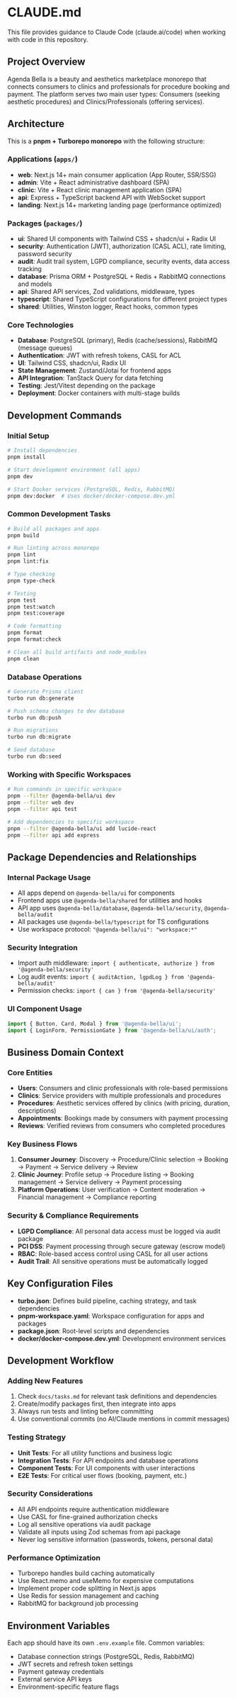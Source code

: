 # CLAUDE.md

This file provides guidance to Claude Code (claude.ai/code) when working with code in this repository.

## Project Overview

Agenda Bella is a beauty and aesthetics marketplace monorepo that connects consumers to clinics and professionals for procedure booking and payment. The platform serves two main user types: Consumers (seeking aesthetic procedures) and Clinics/Professionals (offering services).

## Architecture

This is a **pnpm + Turborepo monorepo** with the following structure:

### Applications (`apps/`)

- **web**: Next.js 14+ main consumer application (App Router, SSR/SSG)
- **admin**: Vite + React administrative dashboard (SPA)
- **clinic**: Vite + React clinic management application (SPA)
- **api**: Express + TypeScript backend API with WebSocket support
- **landing**: Next.js 14+ marketing landing page (performance optimized)

### Packages (`packages/`)

- **ui**: Shared UI components with Tailwind CSS + shadcn/ui + Radix UI
- **security**: Authentication (JWT), authorization (CASL ACL), rate limiting, password security
- **audit**: Audit trail system, LGPD compliance, security events, data access tracking
- **database**: Prisma ORM + PostgreSQL + Redis + RabbitMQ connections and models
- **api**: Shared API services, Zod validations, middleware, types
- **typescript**: Shared TypeScript configurations for different project types
- **shared**: Utilities, Winston logger, React hooks, common types

### Core Technologies

- **Database**: PostgreSQL (primary), Redis (cache/sessions), RabbitMQ (message queues)
- **Authentication**: JWT with refresh tokens, CASL for ACL
- **UI**: Tailwind CSS, shadcn/ui, Radix UI
- **State Management**: Zustand/Jotai for frontend apps
- **API Integration**: TanStack Query for data fetching
- **Testing**: Jest/Vitest depending on the package
- **Deployment**: Docker containers with multi-stage builds

## Development Commands

### Initial Setup

```bash
# Install dependencies
pnpm install

# Start development environment (all apps)
pnpm dev

# Start Docker services (PostgreSQL, Redis, RabbitMQ)
pnpm dev:docker  # Uses docker/docker-compose.dev.yml
```

### Common Development Tasks

```bash
# Build all packages and apps
pnpm build

# Run linting across monorepo
pnpm lint
pnpm lint:fix

# Type checking
pnpm type-check

# Testing
pnpm test
pnpm test:watch
pnpm test:coverage

# Code formatting
pnpm format
pnpm format:check

# Clean all build artifacts and node_modules
pnpm clean
```

### Database Operations

```bash
# Generate Prisma client
turbo run db:generate

# Push schema changes to dev database
turbo run db:push

# Run migrations
turbo run db:migrate

# Seed database
turbo run db:seed
```

### Working with Specific Workspaces

```bash
# Run commands in specific workspace
pnpm --filter @agenda-bella/ui dev
pnpm --filter web dev
pnpm --filter api test

# Add dependencies to specific workspace
pnpm --filter @agenda-bella/ui add lucide-react
pnpm --filter api add express
```

## Package Dependencies and Relationships

### Internal Package Usage

- All apps depend on `@agenda-bella/ui` for components
- Frontend apps use `@agenda-bella/shared` for utilities and hooks
- API app uses `@agenda-bella/database`, `@agenda-bella/security`, `@agenda-bella/audit`
- All packages use `@agenda-bella/typescript` for TS configurations
- Use workspace protocol: `"@agenda-bella/ui": "workspace:*"`

### Security Integration

- Import auth middleware: `import { authenticate, authorize } from '@agenda-bella/security'`
- Log audit events: `import { auditAction, lgpdLog } from '@agenda-bella/audit'`
- Permission checks: `import { can } from '@agenda-bella/security'`

### UI Component Usage

```typescript
import { Button, Card, Modal } from '@agenda-bella/ui';
import { LoginForm, PermissionGate } from '@agenda-bella/ui/auth';
```

## Business Domain Context

### Core Entities

- **Users**: Consumers and clinic professionals with role-based permissions
- **Clinics**: Service providers with multiple professionals and procedures
- **Procedures**: Aesthetic services offered by clinics (with pricing, duration, descriptions)
- **Appointments**: Bookings made by consumers with payment processing
- **Reviews**: Verified reviews from consumers who completed procedures

### Key Business Flows

1. **Consumer Journey**: Discovery → Procedure/Clinic selection → Booking → Payment → Service delivery → Review
2. **Clinic Journey**: Profile setup → Procedure listing → Booking management → Service delivery → Payment processing
3. **Platform Operations**: User verification → Content moderation → Financial management → Compliance reporting

### Security & Compliance Requirements

- **LGPD Compliance**: All personal data access must be logged via audit package
- **PCI DSS**: Payment processing through secure gateway (escrow model)
- **RBAC**: Role-based access control using CASL for all user actions
- **Audit Trail**: All sensitive operations must be automatically logged

## Key Configuration Files

- **turbo.json**: Defines build pipeline, caching strategy, and task dependencies
- **pnpm-workspace.yaml**: Workspace configuration for apps and packages
- **package.json**: Root-level scripts and dependencies
- **docker/docker-compose.dev.yml**: Development environment services

## Development Workflow

### Adding New Features

1. Check `docs/tasks.md` for relevant task definitions and dependencies
2. Create/modify packages first, then integrate into apps
3. Always run tests and linting before committing
4. Use conventional commits (no AI/Claude mentions in commit messages)

### Testing Strategy

- **Unit Tests**: For all utility functions and business logic
- **Integration Tests**: For API endpoints and database operations
- **Component Tests**: For UI components with user interactions
- **E2E Tests**: For critical user flows (booking, payment, etc.)

### Security Considerations

- All API endpoints require authentication middleware
- Use CASL for fine-grained authorization checks
- Log all sensitive operations via audit package
- Validate all inputs using Zod schemas from api package
- Never log sensitive information (passwords, tokens, personal data)

### Performance Optimization

- Turborepo handles build caching automatically
- Use React.memo and useMemo for expensive computations
- Implement proper code splitting in Next.js apps
- Use Redis for session management and caching
- RabbitMQ for background job processing

## Environment Variables

Each app should have its own `.env.example` file. Common variables:

- Database connection strings (PostgreSQL, Redis, RabbitMQ)
- JWT secrets and refresh token settings
- Payment gateway credentials
- External service API keys
- Environment-specific feature flags
